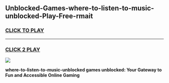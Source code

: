 
## Unblocked-Games-where-to-listen-to-music-unblocked-Play-Free-rmait
<h3>
<a href="https://premium76.site?title=where-to-listen-to-music-unblocked&ref=10A">CLICK TO PLAY</a></h3>
<hr>

<h3>
<a href="https://premium76.site?title=where-to-listen-to-music-unblocked&ref=10A">CLICK 2 PLAY</a>
  
</h3>

<a href="https://premium76.site?title=where-to-listen-to-music-unblocked&ref=10A"><img src="https://clearcache.store/games.png"></a>


**where-to-listen-to-music-unblocked games unblocked: Your Gateway to Fun and Accessible Online Gaming**
